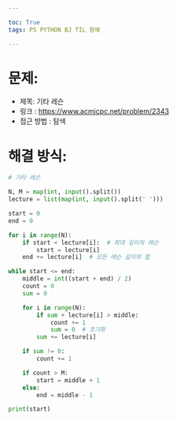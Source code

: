 ```yaml
---

toc: True
tags: PS PYTHON BJ TIL 항해

---
```



# 문제:
* 제목: 기타 레슨
* 링크 : https://www.acmicpc.net/problem/2343
* 접근 방법 : 탐색

# 해결 방식:



```python
# 기타 레슨

N, M = map(int, input().split())
lecture = list(map(int, input().split(' ')))

start = 0
end = 0

for i in range(N):
    if start < lecture[i]:  # 최대 길이의 레슨
        start = lecture[i]
    end += lecture[i]  # 모든 레슨 길이의 합

while start <= end:
    middle = int((start + end) / 2)
    count = 0
    sum = 0

    for i in range(N):
        if sum + lecture[i] > middle:
            count += 1
            sum = 0  # 초기화
        sum += lecture[i]

    if sum != 0:
        count += 1

    if count > M:
        start = middle + 1
    else:
        end = middle - 1

print(start)


```
